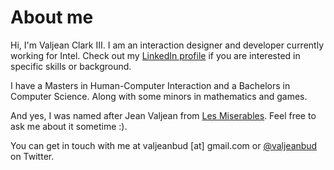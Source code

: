 # About me

Hi, I'm Valjean Clark III. I am an interaction designer and developer currently working for Intel. Check out my [LinkedIn profile](https://www.linkedin.com/in/valjeanbud) if you are interested in specific skills or background.

I have a Masters in Human-Computer Interaction and a Bachelors in Computer Science. Along with some minors in mathematics and games.

And yes, I was named after Jean Valjean from [Les Miserables](http://en.wikipedia.org/wiki/Les_Mis%C3%A9rables). Feel free to ask me about it sometime :).

You can get in touch with me at valjeanbud [at] gmail.com or [@valjeanbud](https://twitter.com/valjeanbud) on Twitter.
